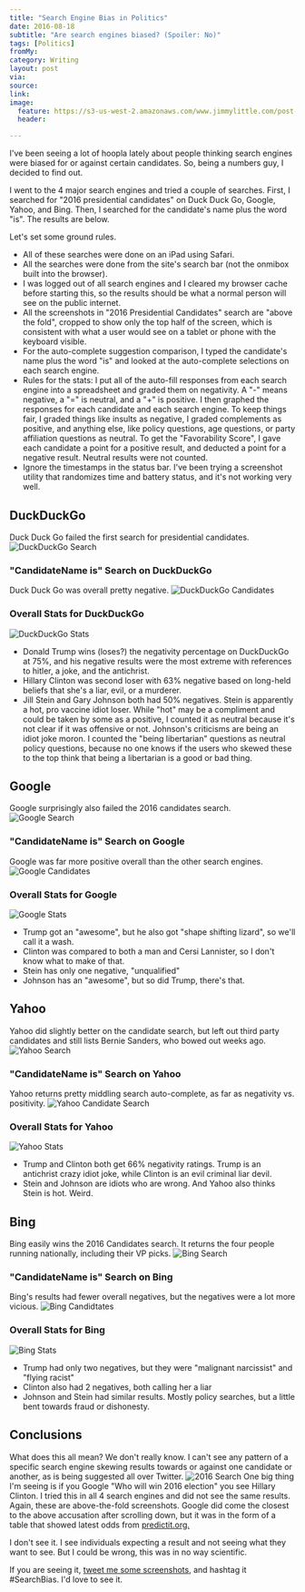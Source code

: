 ```yaml
---
title: "Search Engine Bias in Politics"
date: 2016-08-18
subtitle: "Are search engines biased? (Spoiler: No)"
tags: [Politics]
fromMy: 
category: Writing
layout: post
via: 
source: 
link: 
image:
  feature: https://s3-us-west-2.amazonaws.com/www.jimmylittle.com/post-images/searchenginebias/bingstats.JPG
  header:

---
```


I've been seeing a lot of hoopla lately about people thinking search engines were biased for or against certain candidates. So, being a numbers guy, I decided to find out.

I went to the 4 major search engines and tried a couple of searches. First, I searched for "2016 presidential candidates" on Duck Duck Go, Google, Yahoo, and Bing. Then, I searched for the candidate's name plus the word "is".  The results are below.

Let's set some ground rules.

- All of these searches were done on an iPad using Safari.
- All the searches were done from the site's search bar (not the onmibox built into the browser). 
- I was logged out of all search engines and I cleared my browser cache before starting this, so the results should be what a normal person will see on the public internet.
- All the screenshots in "2016 Presidential Candidates" search are "above the fold", cropped to show only the top half of the screen, which is consistent with what a user would see on a tablet or phone with the keyboard visible.
- For the auto-complete suggestion comparison, I typed the candidate's name plus the word "is" and looked at the auto-complete selections on each search engine.
- Rules for the stats: I put all of the auto-fill responses from each search engine into a spreadsheet and graded them on negativity. A "-" means negative, a "=" is neutral, and a "+" is positive. I then graphed the responses for each candidate and each search engine. To keep things fair, I graded things like insults as negative, I graded complements as positive, and anything else, like policy questions, age questions, or party affiliation questions as neutral. To get the "Favorability Score", I gave each candidate a point for a positive result, and deducted a point for a negative result. Neutral results were not counted.
- Ignore the timestamps in the status bar. I've been trying a screenshot utility that randomizes time and battery status, and it's not working very well.

## DuckDuckGo
Duck Duck Go failed the first search for presidential candidates. 
![DuckDuckGo Search](https://s3-us-west-2.amazonaws.com/www.jimmylittle.com/post-images/searchenginebias/ddgprez.JPG)

### "CandidateName is" Search on DuckDuckGo
Duck Duck Go was overall pretty negative.
![DuckDuckGo Candidates](https://s3-us-west-2.amazonaws.com/www.jimmylittle.com/post-images/searchenginebias/ddg.JPG)

### Overall Stats for DuckDuckGo
![DuckDuckGo Stats](https://s3-us-west-2.amazonaws.com/www.jimmylittle.com/post-images/searchenginebias/ddgstats.PNG)

- Donald Trump wins (loses?) the negativity percentage on DuckDuckGo at 75%, and his negative results were the most extreme with references to hitler, a joke, and the antichrist.
- Hillary Clinton was second loser with 63% negative based on long-held beliefs that she's a liar, evil, or a murderer.
- Jill Stein and Gary Johnson both had 50% negatives. Stein is apparently a hot, pro vaccine idiot loser. While "hot" may be a compliment and could be taken by some as a positive, I counted it as neutral because it's  not clear if it was offensive or not. Johnson's criticisms are being an idiot joke moron. I counted the "being libertarian" questions as neutral policy questions, because no one knows if the users who skewed these to the top think that being a libertarian is a good or bad thing.

## Google
Google surprisingly also failed the 2016 candidates search.
![Google Search](https://s3-us-west-2.amazonaws.com/www.jimmylittle.com/post-images/searchenginebias/googleprez.JPG)

### "CandidateName is" Search on Google
Google was far more positive overall than the other search engines.
![Google Candidates](https://s3-us-west-2.amazonaws.com/www.jimmylittle.com/post-images/searchenginebias/google.JPG)

### Overall Stats for Google
![Google Stats](https://s3-us-west-2.amazonaws.com/www.jimmylittle.com/post-images/searchenginebias/googlestats.PNG)

- Trump got an "awesome", but he also got "shape shifting lizard", so we'll call it a wash.
- Clinton was compared to both a man and Cersi Lannister, so I don't know what to make of that.
- Stein has only one negative, "unqualified"
- Johnson has an "awesome", but so did Trump, there's that.

## Yahoo
Yahoo did slightly better on the candidate search, but left out third party candidates and still lists Bernie Sanders, who bowed out weeks ago.
![Yahoo Search](https://s3-us-west-2.amazonaws.com/www.jimmylittle.com/post-images/searchenginebias/yahooprez.JPG)

### "CandidateName is" Search on Yahoo
Yahoo returns pretty middling search auto-complete, as far as negativity vs. positivity.
![Yahoo Candidate Search](https://s3-us-west-2.amazonaws.com/www.jimmylittle.com/post-images/searchenginebias/yahoo.JPG)

### Overall Stats for Yahoo
![Yahoo Stats](https://s3-us-west-2.amazonaws.com/www.jimmylittle.com/post-images/searchenginebias/yahoostats.PNG)

- Trump and Clinton both get 66% negativity ratings. Trump is an antichrist crazy idiot joke, while Clinton is an evil criminal liar devil.
- Stein and Johnson are idiots who are wrong. And Yahoo also thinks Stein is hot. Weird.

## Bing
Bing easily wins the 2016 Candidates search. It returns the four people running nationally, including their VP picks.
![Bing Search](https://s3-us-west-2.amazonaws.com/www.jimmylittle.com/post-images/searchenginebias/bingstats.JPG)

### "CandidateName is" Search on Bing
Bing's results had fewer overall negatives, but the negatives were a lot more vicious.
![Bing Candidtates](https://s3-us-west-2.amazonaws.com/www.jimmylittle.com/post-images/searchenginebias/bing.JPG)

### Overall Stats for Bing
![Bing Stats](https://s3-us-west-2.amazonaws.com/www.jimmylittle.com/post-images/searchenginebias/bingstats.PNG)

- Trump had only two negatives, but they were "malignant narcissist" and "flying racist"
- Clinton also had 2 negatives, both calling her a liar
- Johnson and Stein had similar results. Mostly policy searches, but a little bent towards fraud or dishonesty.

## Conclusions

What does this all mean? We don't really know. I can't see any pattern of a specific search engine skewing results towards or against one candidate or another, as is being suggested all over Twitter. 
![2016 Search](https://s3-us-west-2.amazonaws.com/www.jimmylittle.com/post-images/searchenginebias/2016bias.JPG)
One big thing I'm seeing is if you Google "Who will win 2016 election" you see Hillary Clinton. I tried this in all 4 search engines and did not see  the same results. Again, these are above-the-fold screenshots. Google did come the closest to the above accusation after scrolling down, but it was in the form of a table that showed latest odds from [predictit.org.](https://www.predictit.org/market/1234/who-will-win-the-2016-us-presidential-election)

I don't see it. I see individuals expecting a result and not seeing what they want to see. But I could be wrong, this was in no way scientific.

If you are seeing it, [tweet me some screenshots](https://twitter.com/jimmylittle), and hashtag it #SearchBias.  I'd love to see it.
